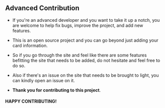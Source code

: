 ## Advanced Contribution 

- If you're an advanced developer and you want to take it up a notch, you are welcome to help fix bugs, improve the project, and add new features.  
- This is an open source project and you can go beyond just adding your card information.
- So if you go through the site and feel like there are some features befitting the site that needs to be added, do not hesitate and feel free to do so.
- Also if there's an issue on the site that needs to be brought to light, you can kindly open an issue on it.

- **Thank you for contributing to this project**.

#### HAPPY CONTRIBUTING!